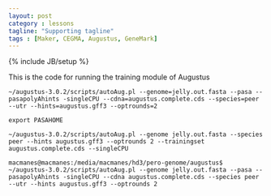 ```yaml
---
layout: post
category : lessons
tagline: "Supporting tagline"
tags : [Maker, CEGMA, Augustus, GeneMark]
---
```

{% include JB/setup %}


This is the code for running the training module of Augustus

	~/augustus-3.0.2/scripts/autoAug.pl --genome=jelly.out.fasta --pasa --pasapolyAhints -singleCPU --cdna=augustus.complete.cds --species=peer --utr --hints=augustus.gff3 --optrounds=2

	export PASAHOME

	~/augustus-3.0.2/scripts/autoAug.pl --genome jelly.out.fasta --species peer --hints augustus.gff3 --optrounds 2 --trainingset augustus.complete.cds --singleCPU

	macmanes@macmanes:/media/macmanes/hd3/pero-genome/augustus$ ~/augustus-3.0.2/scripts/autoAug.pl --genome jelly.out.fasta --pasa --pasapolyAhints -singleCPU --cdna augustus.complete.cds --species peer --utr --hints augustus.gff3 --optrounds 2